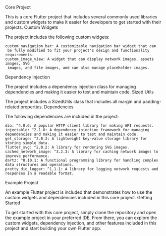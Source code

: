 Core Project

This is a core Flutter project that includes several commonly used libraries and custom widgets to make it easier for developers to get started with their projects.
Custom Widgets

The project includes the following custom widgets:

    custom_navigation_bar: A customizable navigation bar widget that can
     be fully modified to fit your project's design and functionality requirements.
    custom_image_view: A widget that can display network images, assets images, SVG 
     images, and file images, and can also manage placeholder images.

Dependency Injection

The project includes a dependency injection class for managing dependencies and making it easier to test and maintain code.
Sized Utils

The project includes a SizedUtils class that includes all margin and padding-related properties.
Dependencies

The following dependencies are included in the project:

    dio: ^4.0.6: A popular HTTP client library for making API requests.
    injectable: ^2.1.0: A dependency injection framework for managing 
    dependencies and making it easier to test and maintain code.
    get_storage: ^2.0.3: A lightweight key-value storage library for 
    storing simple data.
    flutter_svg: ^2.0.2: A library for rendering SVG images.
    cached_network_image: ^3.2.3: A library for caching network images to
    improve performance.
    dartz: ^0.10.1: A functional programming library for handling complex
    data structures and operations.
    pretty_dio_logger: ^1.1.1: A library for logging network requests and
    responses in a readable format.

Example Project

An example Flutter project is included that demonstrates how to use the custom widgets and dependencies included in this core project.
Getting Started

To get started with this core project, simply clone the repository and open the example project in your preferred IDE. From there, you can explore the custom widgets, dependency injection, and other features included in this project and start building your own Flutter app.
